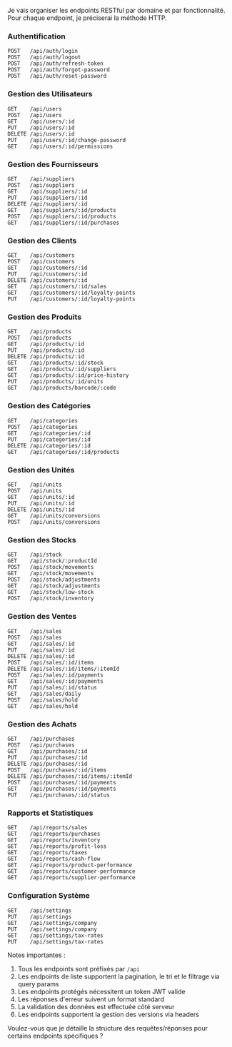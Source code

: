 Je vais organiser les endpoints RESTful par domaine et par fonctionnalité. Pour chaque endpoint, je préciserai la méthode HTTP.

### Authentification
```
POST   /api/auth/login
POST   /api/auth/logout
POST   /api/auth/refresh-token
POST   /api/auth/forgot-password
POST   /api/auth/reset-password
```

### Gestion des Utilisateurs
```
GET    /api/users
POST   /api/users
GET    /api/users/:id
PUT    /api/users/:id
DELETE /api/users/:id
PUT    /api/users/:id/change-password
GET    /api/users/:id/permissions
```

### Gestion des Fournisseurs
```
GET    /api/suppliers
POST   /api/suppliers
GET    /api/suppliers/:id
PUT    /api/suppliers/:id
DELETE /api/suppliers/:id
GET    /api/suppliers/:id/products
POST   /api/suppliers/:id/products
GET    /api/suppliers/:id/purchases
```

### Gestion des Clients
```
GET    /api/customers
POST   /api/customers
GET    /api/customers/:id
PUT    /api/customers/:id
DELETE /api/customers/:id
GET    /api/customers/:id/sales
GET    /api/customers/:id/loyalty-points
PUT    /api/customers/:id/loyalty-points
```

### Gestion des Produits
```
GET    /api/products
POST   /api/products
GET    /api/products/:id
PUT    /api/products/:id
DELETE /api/products/:id
GET    /api/products/:id/stock
GET    /api/products/:id/suppliers
GET    /api/products/:id/price-history
PUT    /api/products/:id/units
GET    /api/products/barcode/:code
```

### Gestion des Catégories
```
GET    /api/categories
POST   /api/categories
GET    /api/categories/:id
PUT    /api/categories/:id
DELETE /api/categories/:id
GET    /api/categories/:id/products
```

### Gestion des Unités
```
GET    /api/units
POST   /api/units
GET    /api/units/:id
PUT    /api/units/:id
DELETE /api/units/:id
GET    /api/units/conversions
POST   /api/units/conversions
```

### Gestion des Stocks
```
GET    /api/stock
GET    /api/stock/:productId
POST   /api/stock/movements
GET    /api/stock/movements
POST   /api/stock/adjustments
GET    /api/stock/adjustments
GET    /api/stock/low-stock
POST   /api/stock/inventory
```

### Gestion des Ventes
```
GET    /api/sales
POST   /api/sales
GET    /api/sales/:id
PUT    /api/sales/:id
DELETE /api/sales/:id
POST   /api/sales/:id/items
DELETE /api/sales/:id/items/:itemId
POST   /api/sales/:id/payments
GET    /api/sales/:id/payments
PUT    /api/sales/:id/status
GET    /api/sales/daily
POST   /api/sales/hold
GET    /api/sales/hold
```

### Gestion des Achats
```
GET    /api/purchases
POST   /api/purchases
GET    /api/purchases/:id
PUT    /api/purchases/:id
DELETE /api/purchases/:id
POST   /api/purchases/:id/items
DELETE /api/purchases/:id/items/:itemId
POST   /api/purchases/:id/payments
GET    /api/purchases/:id/payments
PUT    /api/purchases/:id/status
```

### Rapports et Statistiques
```
GET    /api/reports/sales
GET    /api/reports/purchases
GET    /api/reports/inventory
GET    /api/reports/profit-loss
GET    /api/reports/taxes
GET    /api/reports/cash-flow
GET    /api/reports/product-performance
GET    /api/reports/customer-performance
GET    /api/reports/supplier-performance
```

### Configuration Système
```
GET    /api/settings
PUT    /api/settings
GET    /api/settings/company
PUT    /api/settings/company
GET    /api/settings/tax-rates
PUT    /api/settings/tax-rates
```

Notes importantes :
1. Tous les endpoints sont préfixés par `/api`
2. Les endpoints de liste supportent la pagination, le tri et le filtrage via query params
3. Les endpoints protégés nécessitent un token JWT valide
4. Les réponses d'erreur suivent un format standard
5. La validation des données est effectuée côté serveur
6. Les endpoints supportent la gestion des versions via headers

Voulez-vous que je détaille la structure des requêtes/réponses pour certains endpoints spécifiques ?